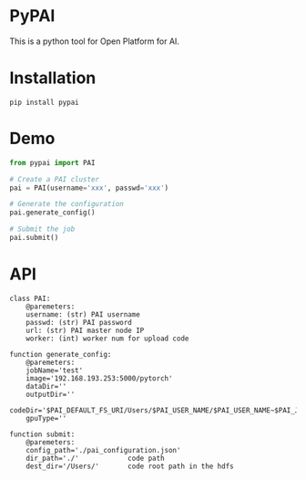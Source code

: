 # PyPAI

[](https://img.shields.io/badge/pypai-v1.0-green.svg)

This is a python tool for Open Platform for AI.

# Installation

`pip install pypai`

# Demo

```python
from pypai import PAI

# Create a PAI cluster
pai = PAI(username='xxx', passwd='xxx')

# Generate the configuration
pai.generate_config()

# Submit the job
pai.submit()
```

# API

```
class PAI:
    @paremeters:
    username: (str) PAI username
    passwd: (str) PAI password
    url: (str) PAI master node IP
    worker: (int) worker num for upload code
    
function generate_config:
    @paremeters:
    jobName='test'
    image='192.168.193.253:5000/pytorch'
    dataDir=''
    outputDir=''
    codeDir='$PAI_DEFAULT_FS_URI/Users/$PAI_USER_NAME/$PAI_USER_NAME~$PAI_JOB_NAME'
    gpuType=''
    
function submit:
    @paremeters:
    config_path='./pai_configuration.json'
    dir_path='./'            code path
    dest_dir='/Users/'       code root path in the hdfs
